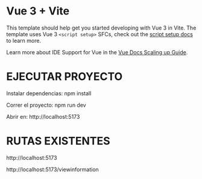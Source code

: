 # Vue 3 + Vite

This template should help get you started developing with Vue 3 in Vite. The template uses Vue 3 `<script setup>` SFCs, check out the [script setup docs](https://v3.vuejs.org/api/sfc-script-setup.html#sfc-script-setup) to learn more.

Learn more about IDE Support for Vue in the [Vue Docs Scaling up Guide](https://vuejs.org/guide/scaling-up/tooling.html#ide-support).


# EJECUTAR PROYECTO

Instalar dependencias: npm install

Correr el proyecto: npm run dev

Abrir en: http://localhost:5173

# RUTAS EXISTENTES

http://localhost:5173

http://localhost:5173/viewinformation

